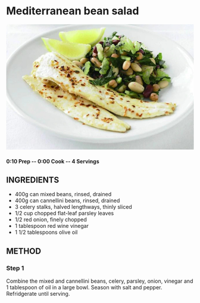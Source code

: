 # Mediterranean bean salad
![](https://raw.githubusercontent.com/fuzzwah/recipes/master/pics/Mediterranean_bean_salad.jpg)
#### 0:10 Prep -- 0:00 Cook -- 4 Servings
## INGREDIENTS
* 400g can mixed beans, rinsed, drained
* 400g can cannellini beans, rinsed, drained
* 3 celery stalks, halved lengthways, thinly sliced
* 1/2 cup chopped flat-leaf parsley leaves
* 1/2 red onion, finely chopped
* 1 tablespoon red wine vinegar
* 1 1/2 tablespoons olive oil
## METHOD
### Step 1
Combine the mixed and cannellini beans, celery, parsley, onion, vinegar and 1 tablespoon of oil in a large bowl. Season with salt and pepper. Refridgerate until serving.